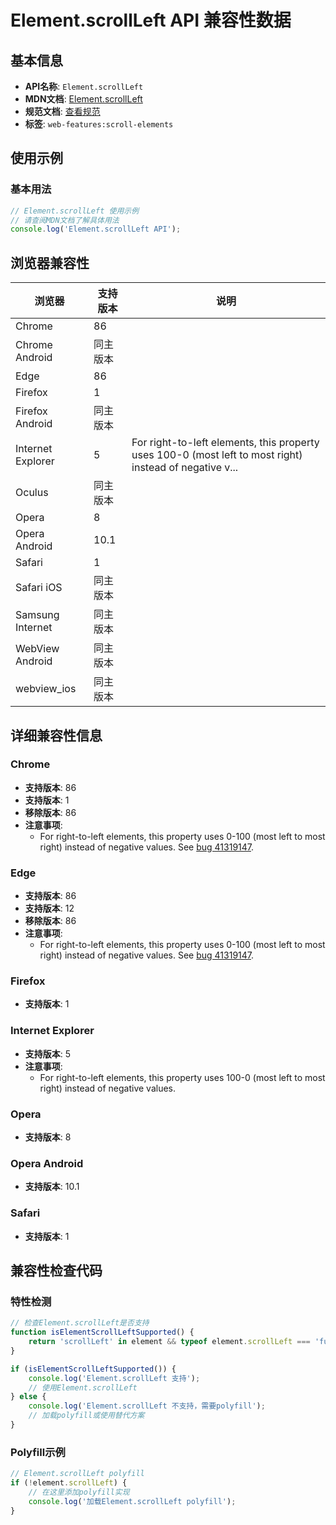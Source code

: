 # Element.scrollLeft API 兼容性数据

## 基本信息

- **API名称**: `Element.scrollLeft`
- **MDN文档**: [Element.scrollLeft](https://developer.mozilla.org/docs/Web/API/Element/scrollLeft)
- **规范文档**: [查看规范](https://drafts.csswg.org/cssom-view/#dom-element-scrollleft)
- **标签**: `web-features:scroll-elements`

## 使用示例

### 基本用法

```javascript
// Element.scrollLeft 使用示例
// 请查阅MDN文档了解具体用法
console.log('Element.scrollLeft API');
```

## 浏览器兼容性

| 浏览器 | 支持版本 | 说明 |
|--------|----------|------|
| Chrome | 86 |  |
| Chrome Android | 同主版本 |  |
| Edge | 86 |  |
| Firefox | 1 |  |
| Firefox Android | 同主版本 |  |
| Internet Explorer | 5 | For right-to-left elements, this property uses 100-0 (most left to most right) instead of negative v... |
| Oculus | 同主版本 |  |
| Opera | 8 |  |
| Opera Android | 10.1 |  |
| Safari | 1 |  |
| Safari iOS | 同主版本 |  |
| Samsung Internet | 同主版本 |  |
| WebView Android | 同主版本 |  |
| webview_ios | 同主版本 |  |

## 详细兼容性信息

### Chrome

- **支持版本**: 86
- **支持版本**: 1
- **移除版本**: 86
- **注意事项**:
  - For right-to-left elements, this property uses 0-100 (most left to most right) instead of negative values. See [bug 41319147](https://crbug.com/41319147).

### Edge

- **支持版本**: 86
- **支持版本**: 12
- **移除版本**: 86
- **注意事项**:
  - For right-to-left elements, this property uses 0-100 (most left to most right) instead of negative values. See [bug 41319147](https://crbug.com/41319147).

### Firefox

- **支持版本**: 1

### Internet Explorer

- **支持版本**: 5
- **注意事项**:
  - For right-to-left elements, this property uses 100-0 (most left to most right) instead of negative values.

### Opera

- **支持版本**: 8

### Opera Android

- **支持版本**: 10.1

### Safari

- **支持版本**: 1

## 兼容性检查代码

### 特性检测

```javascript
// 检查Element.scrollLeft是否支持
function isElementScrollLeftSupported() {
    return 'scrollLeft' in element && typeof element.scrollLeft === 'function';
}

if (isElementScrollLeftSupported()) {
    console.log('Element.scrollLeft 支持');
    // 使用Element.scrollLeft
} else {
    console.log('Element.scrollLeft 不支持，需要polyfill');
    // 加载polyfill或使用替代方案
}
```

### Polyfill示例

```javascript
// Element.scrollLeft polyfill
if (!element.scrollLeft) {
    // 在这里添加polyfill实现
    console.log('加载Element.scrollLeft polyfill');
}
```

